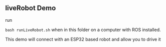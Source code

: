 ## liveRobot Demo

run

`bash runLiveRobot.sh` when in this folder on a computer with ROS installed.



This demo will connect with an ESP32 based robot and allow you to drive it
